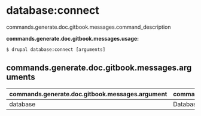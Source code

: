 # database:connect
commands.generate.doc.gitbook.messages.command_description

**commands.generate.doc.gitbook.messages.usage:**
```
$ drupal database:connect [arguments] 
```

## commands.generate.doc.gitbook.messages.arguments
commands.generate.doc.gitbook.messages.argument | commands.generate.doc.gitbook.messages.details
---------|-------------
database | Database key from settings.php
